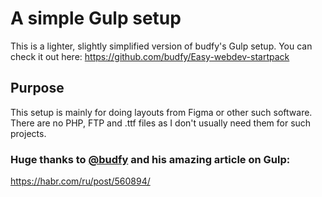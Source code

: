 # A simple Gulp setup

This is a lighter, slightly simplified version of budfy's Gulp setup.
You can check it out here: https://github.com/budfy/Easy-webdev-startpack

## Purpose

This setup is mainly for doing layouts from Figma or other such software. There are no PHP, FTP and .ttf files as I don't usually need them for such projects.

### Huge thanks to [@budfy](https://github.com/budfy) and his amazing article on Gulp:

https://habr.com/ru/post/560894/

